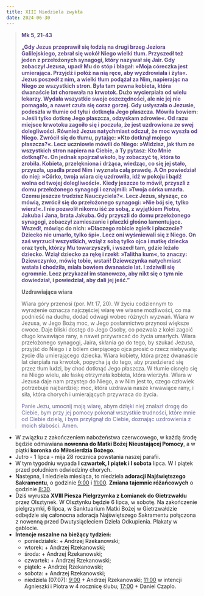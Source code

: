 ```yaml
---
title: XIII Niedziela zwykła
date: 2024-06-30
---
```


> **<span style="color: #5D4587;">Mk 5, 21-43 </span>**
>
> **<span style="color: #5D4587;">„Gdy Jezus przeprawił się łodzią na drugi brzeg Jeziora Galilejskiego, zebrał się wokół Niego wielki tłum. Przyszedł też jeden z przełożonych synagogi, który nazywał się Jair. Gdy zobaczył Jezusa, upadł Mu do stóp i błagał: »Moja córeczka jest umierająca. Przyjdź i połóż na nią ręce, aby wyzdrowiała i żyła«. Jezus poszedł z nim, a wielki tłum podążał za Nim, napierając na Niego ze wszystkich stron. Była tam pewna kobieta, która dwanaście lat chorowała na krwotok. Dużo wycierpiała od wielu lekarzy. Wydała wszystkie swoje oszczędności, ale nic jej nie pomagało, a nawet czuła się coraz gorzej. Gdy usłyszała o Jezusie, podeszła w tłumie od tyłu i dotknęła Jego płaszcza. Mówiła bowiem: »Jeśli tylko dotknę Jego płaszcza, odzyskam zdrowie«. Od razu miejsce krwotoku zagoiło się i poczuła, że jest uzdrowiona ze swej dolegliwości. Również Jezus natychmiast odczuł, że moc wyszła od Niego. Zwrócił się do tłumu, pytając: »Kto dotknął mojego płaszcza?«. Lecz uczniowie mówili do Niego: »Widzisz, jak tłum ze wszystkich stron napiera na Ciebie, a Ty pytasz: Kto Mnie dotknął?«. On jednak spojrzał wkoło, by zobaczyć tę, która to zrobiła. Kobieta, przelękniona i drżąca, wiedząc, co się jej stało, przyszła, upadła przed Nim i wyznała całą prawdę. A On powiedział do niej: »Córko, twoja wiara cię uzdrowiła, idź w pokoju i bądź wolna od twojej dolegliwości«. Kiedy jeszcze to mówił, przyszli z domu przełożonego synagogi i oznajmili: »Twoja córka umarła. Czemu jeszcze trudzisz Nauczyciela?«. Lecz Jezus, słysząc, co mówią, zwrócił się do przełożonego synagogi: »Nie bój się, tylko wierz!«. I nie pozwolił nikomu iść ze sobą, z wyjątkiem Piotra, Jakuba i Jana, brata Jakuba. Gdy przyszli do domu przełożonego synagogi, zobaczył zamieszanie i płaczki głośno lamentujące. Wszedł, mówiąc do nich: »Dlaczego robicie zgiełk i płaczecie? Dziecko nie umarło, tylko śpi«. Lecz oni wyśmiewali się z Niego. On zaś wyrzucił wszystkich, wziął z sobą tylko ojca i matkę dziecka oraz tych, którzy Mu towarzyszyli, i wszedł tam, gdzie leżało dziecko. Wziął dziecko za rękę i rzekł: »Talitha kum«, to znaczy: Dziewczynko, mówię tobie, wstań! Dziewczynka natychmiast wstała i chodziła, miała bowiem dwanaście lat. I zdziwili się ogromnie. Lecz przykazał im stanowczo, aby nikt się o tym nie dowiedział, i powiedział, aby dali jej jeść.”</span>**
>
>
>
> **Uzdrawiająca wiara**
>
> Wiara góry przenosi (por. Mt 17, 20). W życiu codziennym to wyrażenie oznacza najczęściej wiarę we własne możliwości, co ma podnieść na duchu, dodać odwagi wobec różnych wyzwań. Wiara w Jezusa, w Jego Bożą moc, w Jego posłannictwo przynosi większe owoce. Daje bliski dostęp do Jego Osoby, co pozwala z kolei zagoić długo krwawiące rany, a nawet przywracać do życia umarłych. Wiara przełożonego synagogi, Jaira, skłania go do tego, by szukać Jezusa, przyjść do Niego i z bólem cierpiącego ojca prosić o rzecz niebywałą: życie dla umierającego dziecka. Wiara kobiety, która przez dwanaście lat cierpiała na krwotok, popycha ją do tego, aby przedzierać się przez tłum ludzi, by choć dotknąć Jego płaszcza. W tłumie cisnęło się na Niego wielu, ale łaskę otrzymała kobieta, która wierzyła. Wiara w Jezusa daje nam przystęp do Niego, a w Nim jest to, czego człowiek potrzebuje najbardziej: moc, która uzdrawia nasze krwawiące rany, i siła, która chorych i umierających przywraca do życia.
>
> <span style="color: #666699;">Panie Jezu, umocnij moją wiarę, abym dzięki niej znalazł drogę do Ciebie, bym przy jej pomocy pokonał wszystkie trudności, które mnie od Ciebie dzielą, i bym przylgnął do Ciebie, doznając uzdrowienia z moich słabości. Amen.
> &nbsp;

- W związku z zakończeniem nabożeństwa czerwcowego, w każdą środę będzie odmawiana **nowenna do Matki Bożej Nieustającej Pomocy**, a w piątki **koronka do Miłosierdzia Bożego**.
- Jutro - 1 lipca - mija 28 rocznica powstania naszej parafii.
- W tym tygodniu wypada **I czwartek, I piątek i I sobota** lipca. W I piątek przed południem odwiedziny chorych.
- Następna, I niedziela miesiąca, to niedziela **adoracji Najświętszego Sakramentu**, o godzinie <u>9:00</u> i <u>11:00</u>. **Zmiana tajemnic różańcowych** o godzinie <u>8:30</u>.
- Dziś wyrusza **XVIII Piesza Pielgrzymka z Łomianek do Gietrzwałdu** przez Olsztynek. W Olsztynku będzie 6 lipca, w sobotę. Na zakończenie pielgrzymki, 6 lipca, w Sanktuarium Matki Bożej w Gietrzwałdzie odbędzie się całonocna adoracja Najświętszego Sakramentu połączona z nowenną przed Dwutysiącleciem Dzieła Odkupienia. Plakaty w gablocie.
- **Intencje mszalne na bieżący tydzień:**
  - poniedziałek: + Andrzej Rzekanowski;
  - wtorek: + Andrzej Rzekanowski;
  - środa: + Andrzej Rzekanowski;
  - czwartek: + Andrzej Rzekanowski;
  - piątek: + Andrzej Rzekanowski;
  - sobota: + Andrzej Rzekanowski;
  - niedziela (07.07): <u>9:00</u> + Andrzej Rzekanowski; <u>11:00</u> w intencji Agnieszki i Piotra w 4 rocznicę ślubu; <u>17:00</u> + Daniel Czaplo.



